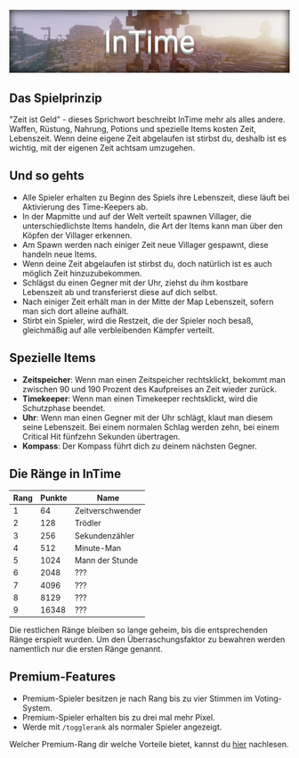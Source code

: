 ![InTime](img/InTime.png)

## Das Spielprinzip
"Zeit ist Geld" - dieses Sprichwort beschreibt InTime mehr als alles andere. Waffen, Rüstung, Nahrung, Potions und spezielle Items kosten Zeit, Lebenszeit.
Wenn deine eigene Zeit abgelaufen ist stirbst du, deshalb ist es wichtig, mit der eigenen Zeit achtsam umzugehen.

## Und so gehts
- Alle Spieler erhalten zu Beginn des Spiels ihre Lebenszeit, diese läuft bei Aktivierung des Time-Keepers ab.
- In der Mapmitte und auf der Welt verteilt spawnen Villager, die unterschiedlichste Items handeln, die Art der Items kann man über den Köpfen der Villager erkennen.
- Am Spawn werden nach einiger Zeit neue Villager gespawnt, diese handeln neue Items.
- Wenn deine Zeit abgelaufen ist stirbst du, doch natürlich ist es auch möglich Zeit hinzuzubekommen.
- Schlägst du einen Gegner mit der Uhr, ziehst du ihm kostbare Lebenszeit ab und transferierst diese auf dich selbst.
- Nach einiger Zeit erhält man in der Mitte der Map Lebenszeit, sofern man sich dort alleine aufhält.
- Stirbt ein Spieler, wird die Restzeit, die der Spieler noch besaß, gleichmäßig auf alle verbleibenden Kämpfer verteilt.

## Spezielle Items
- **Zeitspeicher**: Wenn man einen Zeitspeicher rechtsklickt, bekommt man zwischen 90 und 190 Prozent des Kaufpreises an Zeit wieder zurück.
- **Timekeeper**: Wenn man einen Timekeeper rechtsklickt, wird die Schutzphase beendet.
- **Uhr**: Wenn man einen Gegner mit der Uhr schlägt, klaut man diesem seine Lebenszeit. Bei einem normalen Schlag werden zehn, bei einem Critical Hit fünfzehn Sekunden übertragen.
- **Kompass**: Der Kompass führt dich zu deinem nächsten Gegner.

## Die Ränge in InTime

| Rang | Punkte | Name |
| ------ | ------ | ------ |
| 1 | 64 | Zeitverschwender |
| 2 | 128 | Trödler |
| 3 | 256 | Sekundenzähler |
| 4 | 512 | Minute-Man |
| 5 | 1024 | Mann der Stunde |
| 6 | 2048 | ??? |
| 7 | 4096 | ??? |
| 8 | 8129 | ??? |
| 9 | 16348 | ??? |

Die restlichen Ränge bleiben so lange geheim, bis die entsprechenden Ränge erspielt wurden. Um den Überraschungsfaktor zu bewahren werden namentlich nur die ersten Ränge genannt.

## Premium-Features
- Premium-Spieler besitzen je nach Rang bis zu vier Stimmen im Voting-System.
- Premium-Spieler erhalten bis zu drei mal mehr Pixel.
- Werde mit `/togglerank` als normaler Spieler angezeigt.

Welcher Premium-Rang dir welche Vorteile bietet, kannst du [hier](/ranks/premium/) nachlesen.